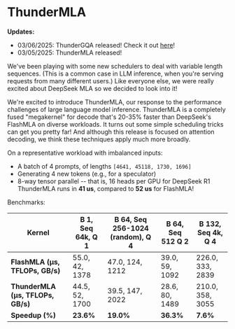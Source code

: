 # ThunderMLA

**Updates:**
- 03/06/2025: ThunderGQA released! Check it out [here](../gqa_decode)!
- 03/05/2025: ThunderMLA released!

We've been playing with some new schedulers to deal with variable length sequences. (This is a common case in LLM inference, when you're serving requests from many different users.) Like everyone else, we were really excited about DeepSeek MLA so we decided to look into it!

We're excited to introduce ThunderMLA, our response to the performance challenges of large language model inference. ThunderMLA is a completely fused "megakernel" for decode that's 20-35% faster than DeepSeek's FlashMLA on diverse workloads. It turns out some simple scheduling tricks can get you pretty far! And although this release is focused on attention decoding, we think these techniques apply much more broadly.

On a representative workload with imbalanced inputs:
- A batch of 4 prompts, of lengths `[4641, 45118, 1730, 1696]`
- Generating 4 new tokens (e.g., for a speculator)
- 8-way tensor parallel -- that is, 16 heads per GPU for DeepSeek R1
ThunderMLA runs in **41 us**, compared to **52 us** for FlashMLA!

Benchmarks:

| Kernel | B 1, Seq 64k, Q 1 | B 64, Seq 256-1024 (random), Q 4 | B 64, Seq 512 Q 2 | B 132, Seq 4k, Q 4 |
|--------|-------------|---------------------------|--------------|--------------|
| **FlashMLA (μs, TFLOPs, GB/s)** | 55.0, 42, 1378 | 47.0, 124, 1212 | 39.0, 59, 1092 | 226.0, 333, 2839 |
| **ThunderMLA (μs, TFLOPs, GB/s)** | 44.5, 52, 1700 | 39.5, 147, 2022 | 28.6, 80, 1489 | 210.0, 358, 3055 |
| **Speedup (%)** | **23.6%** | **19.0%** | **36.3%** | **7.6%** |